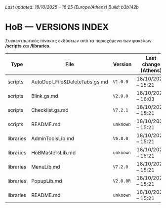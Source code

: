 *Last updated: 18/10/2025 – 16:25 (Europe/Athens)*
*Build: b3b142b*

# HoB — VERSIONS INDEX

Συγκεντρωτικός πίνακας εκδόσεων από τα περιεχόμενα των φακέλων **/scripts** και **/libraries**.

| Type | File | Version | Last change (Athens) | Build | Path |
|---|---|---|---|---|---|
| scripts | AutoDupl_File&DeleteTabs.gs.md | `V1.0.0` | 18/10/2025 – 15:21 | `073c4f2` | [scripts/AutoDupl_File&DeleteTabs.gs.md](/scripts/AutoDupl_File&DeleteTabs.gs.md) |
| scripts | Blink.gs.md | `V2.0.0` | 18/10/2025 – 16:03 | `fba2887` | [scripts/Blink.gs.md](/scripts/Blink.gs.md) |
| scripts | Checklist.gs.md | `V7.2.1` | 18/10/2025 – 15:21 | `073c4f2` | [scripts/Checklist.gs.md](/scripts/Checklist.gs.md) |
| scripts | README.md | `unknown` | 18/10/2025 – 15:21 | `073c4f2` | [scripts/README.md](/scripts/README.md) |
| libraries | AdminToolsLib.md | `V6.8.0` | 18/10/2025 – 15:21 | `073c4f2` | [libraries/AdminToolsLib.md](/libraries/AdminToolsLib.md) |
| libraries | HoBMastersLib.md | `unknown` | 18/10/2025 – 15:21 | `073c4f2` | [libraries/HoBMastersLib.md](/libraries/HoBMastersLib.md) |
| libraries | MenuLib.md | `V7.2.0` | 18/10/2025 – 15:21 | `073c4f2` | [libraries/MenuLib.md](/libraries/MenuLib.md) |
| libraries | PopupLib.md | `V2.0.0R` | 18/10/2025 – 15:21 | `073c4f2` | [libraries/PopupLib.md](/libraries/PopupLib.md) |
| libraries | README.md | `unknown` | 18/10/2025 – 15:21 | `073c4f2` | [libraries/README.md](/libraries/README.md) |